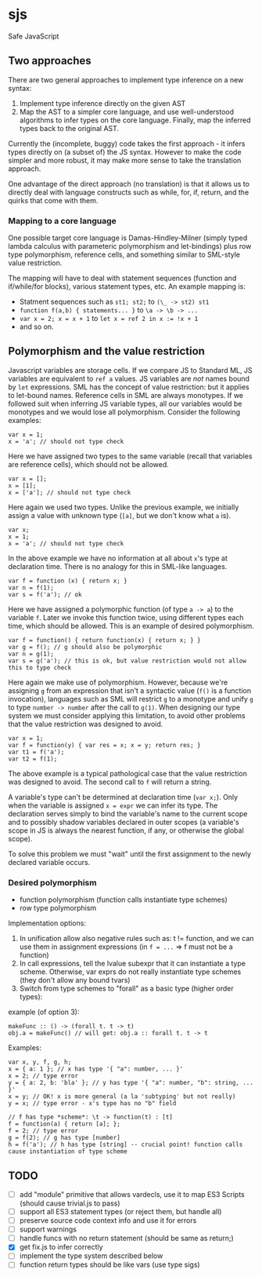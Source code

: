 # sjs

Safe JavaScript

## Two approaches

There are two general approaches to implement type inference on a new syntax:

1. Implement type inference directly on the given AST
2. Map the AST to a simpler core language, and use well-understood algorithms to infer types on the core language. Finally, map the inferred types back to the original AST.

Currently the (incomplete, buggy) code takes the first approach - it infers types directly on (a subset of) the JS syntax. However to make the code simpler and more robust, it may make more sense to take the translation approach.

One advantage of the direct approach (no translation) is that it allows us to directly deal with language constructs such as while, for, if, return, and the quirks that come with them.

### Mapping to a core language

One possible target core language is Damas-Hindley-Milner (simply typed lambda calculus with parameteric polymorphism and let-bindings) plus row type polymorphism, reference cells, and something similar to SML-style value restriction.

The mapping will have to deal with statement sequences (function and if/while/for blocks), various statement types, etc. An example mapping is:

- Statment sequences such as `st1; st2;` to `(\_ -> st2) st1`
- `function f(a,b) { statements... }` to `\a -> \b -> ...`
- `var x = 2; x = x + 1` to `let x = ref 2 in x := !x + 1`
- and so on.


## Polymorphism and the value restriction

Javascript variables are storage cells. If we compare JS to Standard ML, JS variables are equivalent to `ref a` values. JS variables are *not* names bound by `let` expressions. SML has the concept of value restriction: but it applies to let-bound names. Reference cells in SML are always monotypes. If we followed suit when inferring JS variable types, all our variables would be monotypes and we would lose all polymorphism. Consider the following examples:

    var x = 1;
    x = 'a'; // should not type check

Here we have assigned two types to the same variable (recall that variables are reference cells), which should not be allowed.

    var x = [];
    x = [1];
    x = ['a']; // should not type check

Here again we used two types. Unlike the previous example, we initially assign a value with unknown type (`[a]`, but we don't know what `a` is).

    var x;
    x = 1;
    x = 'a'; // should not type check

In the above example we have no information at all about `x`'s type at declaration time. There is no analogy for this in SML-like languages.

    var f = function (x) { return x; }
    var n = f(1);
    var s = f('a'); // ok

Here we have assigned a polymorphic function (of type `a -> a`) to the variable `f`. Later we invoke this function twice, using different types each time, which should be allowed. This is an example of desired polymorphism.

    var f = function() { return function(x) { return x; } }
    var g = f(); // g should also be polymorphic
    var n = g(1);
    var s = g('a'); // this is ok, but value restriction would not allow this to type check

Here again we make use of polymorphism. However, because we're assigning `g` from an expression that isn't a syntactic value (`f()` is a function invocation), languages such as SML will restrict `g` to a monotype and unify `g` to type `number -> number` after the call to `g(1)`. When designing our type system we must consider applying this limitation, to avoid other problems that the value restriction was designed to avoid.

    var x = 1;
    var f = function(y) { var res = x; x = y; return res; }
    var t1 = f('a');
    var t2 = f(1);

The above example is a typical pathological case that the value restriction was designed to avoid. The second call to `f` will return a string.

A variable's type can't be determined at declaration time (`var x;`). Only when the variable is assigned `x = expr` we can infer its type. The declaration serves simply to bind the variable's name to the current scope and to possibly shadow variables declared in outer scopes (a variable's scope in JS is always the nearest function, if any, or otherwise the global scope).

To solve this problem we must "wait" until the first assignment to the newly declared variable occurs. 

### Desired polymorphism

- function polymorphism (function calls instantiate type schemes)
- row type polymorphism


Implementation options:

1. In unification allow also negative rules such as: t != function, and we can use them in assignment expressions (in `f = ...` => f must not be a function)
2. In call expressions, tell the lvalue subexpr that it can instantiate a type scheme. Otherwise, var exprs do not really instantiate type schemes (they don't allow any bound tvars)
3. Switch from type schemes to "forall" as a basic type (higher order types):

example (of option 3):

    makeFunc :: () -> (forall t. t -> t)
    obj.a = makeFunc() // will get: obj.a :: forall t. t -> t
    

Examples:

    var x, y, f, g, h;
    x = { a: 1 }; // x has type '{ "a": number, ... }'
    x = 2; // type error
    y = { a: 2, b: 'bla' }; // y has type '{ "a": number, "b": string, ... }'
    x = y; // OK! x is more general (a la 'subtyping' but not really)
    y = x; // type error - x's type has no "b" field

    // f has type *scheme*: \t -> function(t) : [t]
    f = function(a) { return [a]; };
    f = 2; // type error
    g = f(2); // g has type [number]
    h = f('a'); // h has type [string] -- crucial point! function calls cause instantiation of type scheme



## TODO

- [ ] add "module" primitive that allows vardecls, use it to map ES3 Scripts (should cause trivial.js to pass)
- [ ] support all ES3 statement types (or reject them, but handle all)
- [ ] preserve source code context info and use it for errors
- [ ] support warnings
- [ ] handle funcs with no return statement (should be same as return;)
- [x] get fix.js to infer correctly
- [ ] implement the type system described below
- [ ] function return types should be like vars (use type sigs)
